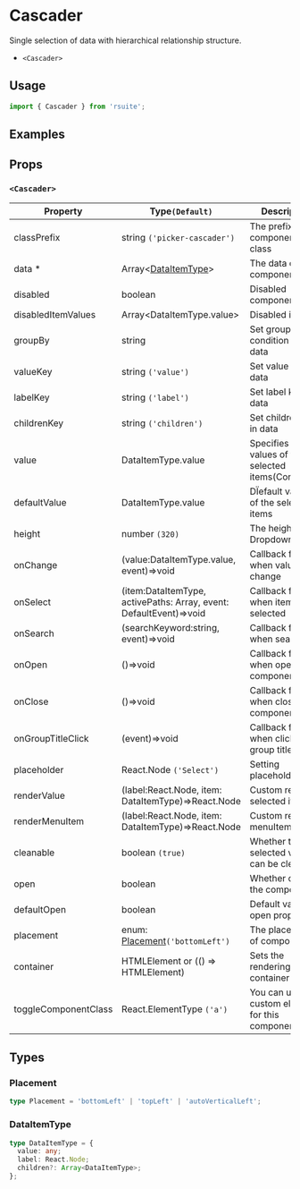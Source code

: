 # Cascader

Single selection of data with hierarchical relationship structure.

* `<Cascader>`

## Usage

```js
import { Cascader } from 'rsuite';
```

## Examples

<!--{demo}-->

## Props

### `<Cascader>`

| Property             | Type`(Default)`                                                    | Description                                            |
| -------------------- | ------------------------------------------------------------------ | ------------------------------------------------------ |
| classPrefix          | string `('picker-cascader')`                                       | The prefix of the component CSS class                  |
| data \*              | Array&lt;[DataItemType](#DataItemType)&gt;                         | The data of component                                  |
| disabled             | boolean                                                            | Disabled component                                     |
| disabledItemValues   | Array&lt;DataItemType.value&gt;                                    | Disabled items                                         |
| groupBy              | string                                                             | Set group condition key in data                        |
| valueKey             | string `('value')`                                                 | Set value key in data                                  |
| labelKey             | string `('label')`                                                 | Set label key in data                                  |
| childrenKey          | string `('children')`                                              | Set children key in data                               |
| value                | DataItemType.value                                                 | Specifies the values of the selected items(Controlled) |
| defaultValue         | DataItemType.value                                                 | DÏefault values of the selected items                  |
| height               | number `(320)`                                                     | The height of Dropdown                                 |
| onChange             | (value:DataItemType.value, event)=>void                            | Callback fired when value change                       |
| onSelect             | (item:DataItemType, activePaths: Array, event: DefaultEvent)=>void | Callback fired when item is selected                   |
| onSearch             | (searchKeyword:string, event)=>void                                | Callback fired when search                             |
| onOpen               | ()=>void                                                           | Callback fired when open component                     |
| onClose              | ()=>void                                                           | Callback fired when close component                    |
| onGroupTitleClick    | (event)=>void                                                      | Callback fired when click the group title              |
| placeholder          | React.Node `('Select')`                                            | Setting  placeholders                                  |
| renderValue          | (label:React.Node, item: DataItemType)=>React.Node                 | Custom render selected items                           |
| renderMenuItem       | (label:React.Node, item: DataItemType)=>React.Node                 | Custom render menuItems                                |
| cleanable            | boolean `(true)`                                                   | Whether the selected value can be cleared              |
| open                 | boolean                                                            | Whether open the component                             |
| defaultOpen          | boolean                                                            | Default value of open property                         |
| placement            | enum: [Placement](#Placement)`('bottomLeft')`                      | The placement of component                             |
| container            | HTMLElement or (() => HTMLElement)                                 | Sets the rendering container                           |
| toggleComponentClass | React.ElementType `('a')`                                          | You can use a custom element for this component        |


## Types

### Placement

```ts
type Placement = 'bottomLeft' | 'topLeft' | 'autoVerticalLeft';
```

### DataItemType

```ts
type DataItemType = {
  value: any;
  label: React.Node;
  children?: Array<DataItemType>;
};
```
